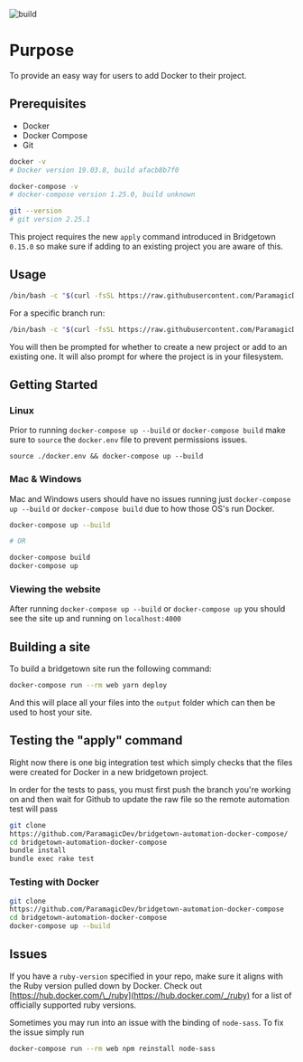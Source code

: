 ![build](https://github.com/ParamagicDev/bridgetown-automation-docker-compose/workflows/build/badge.svg)

# Purpose

To provide an easy way for users to add Docker to their project.

## Prerequisites

- Docker
- Docker Compose
- Git

```bash
docker -v
# Docker version 19.03.8, build afacb8b7f0

docker-compose -v
# docker-compose version 1.25.0, build unknown

git --version
# git version 2.25.1
```

This project requires the new `apply` command introduced in Bridgetown
`0.15.0` so make sure if adding to an existing project you are aware of
this.

## Usage

```bash
/bin/bash -c "$(curl -fsSL https://raw.githubusercontent.com/ParamagicDev/bridgetown-automation-docker-compose/master/installer.sh)"
```

For a specific branch run:

```bash
/bin/bash -c "$(curl -fsSL https://raw.githubusercontent.com/ParamagicDev/bridgetown-automation-docker-compose/<branch>/installer.sh) <branch>"
```




You will then be prompted for whether to create a new project or add to
an existing one. It will also prompt for where the project is in your
filesystem.

## Getting Started

### Linux

Prior to running `docker-compose up --build` or `docker-compose build`
make sure to `source` the `docker.env` file to prevent permissions
issues.

`source ./docker.env && docker-compose up --build`

### Mac & Windows

Mac and Windows users should have no issues running just
`docker-compose up --build` or `docker-compose build` due to how those OS's run Docker.

```bash
docker-compose up --build

# OR

docker-compose build
docker-compose up
```

### Viewing the website

After running `docker-compose up --build` or `docker-compose up` you
should see the site up and running on `localhost:4000`

## Building a site

To build a bridgetown site run the following command:

```bash
docker-compose run --rm web yarn deploy
```

And this will place all your files into the `output` folder which can
then be used to host your site.

## Testing the "apply" command

Right now there is one big integration test which simply
checks that the files were created for Docker in a new bridgetown project.

In order for the tests to pass, you must first push the branch you're working on and then
wait for Github to update the raw file so the remote automation test will pass

```bash
git clone
https://github.com/ParamagicDev/bridgetown-automation-docker-compose/
cd bridgetown-automation-docker-compose
bundle install
bundle exec rake test
```

### Testing with Docker

```bash
git clone
https://github.com/ParamagicDev/bridgetown-automation-docker-compose
cd bridgetown-automation-docker-compose
docker-compose up --build
```

## Issues

If you have a `ruby-version` specified in your repo, make sure it aligns
with the Ruby version pulled down by Docker. Check out
[https://hub.docker.com/\_/ruby](https://hub.docker.com/_/ruby) for a
list of officially supported ruby versions.

Sometimes you may run into an issue with the binding of `node-sass`. To
fix the issue simply run

```bash
docker-compose run --rm web npm reinstall node-sass
```
